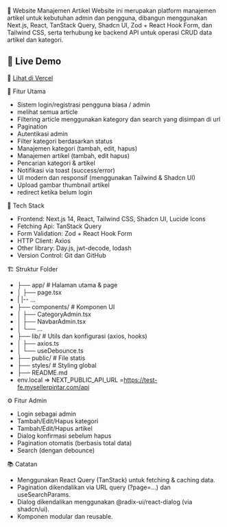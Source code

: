 📝 Website Manajemen Artikel 
Website ini merupakan platform manajemen artikel untuk kebutuhan admin dan pengguna, dibangun menggunakan Next.js, React, TanStack Query, Shadcn UI, Zod + React Hook Form, dan Tailwind CSS, serta terhubung ke backend API untuk operasi CRUD data artikel dan kategori.

## 🚀 Live Demo
🔗 [Lihat di Vercel](https://website-manajemen-artikel-sgeu.vercel.app/register)

🚀 Fitur Utama
 - Sistem login/registrasi pengguna biasa / admin
 - melihat semua article
 - Filtering article menggunakan kategory dan search yang disimpan di url
 - Pagination
 - Autentikasi admin
 - Filter kategori berdasarkan status
 - Manajemen kategori (tambah, edit, hapus)
 - Manajemen artikel (tambah, edit hapus)
 - Pencarian kategori & artikel
 - Notifikasi via toast (success/error)
 - UI modern dan responsif (menggunakan Tailwind & Shadcn UI)
 - Upload gambar thumbnail artikel
 - redirect ketika belum login

🧱 Tech Stack
 - Frontend: Next.js 14, React, Tailwind CSS, Shadcn UI, Lucide Icons
 - Fetching Api: TanStack Query
 - Form Validation: Zod + React Hook Form
 - HTTP Client: Axios
 - Other library: Day.js, jwt-decode, lodash
 - Version Control: Git dan GitHub

🏗️ Struktur Folder
 - ├── app/                        # Halaman utama & page
 - │   ├── page.tsx
 - |    |-- ...
 - ├── components/                # Komponen UI 
 - │   ├── CategoryAdmin.tsx
 - │   ├── NavbarAdmin.tsx
 - │   └── ...
 - ├── lib/                       # Utils dan konfigurasi (axios, hooks)
 - │   ├── axios.ts
 - │   └── useDebounce.ts
 - ├── public/                    # File statis
 - ├── styles/                    # Styling global 
 - ├── README.md
 - env.local => NEXT_PUBLIC_API_URL =https://test-fe.mysellerpintar.com/api

⚙️ Fitur Admin
 - Login sebagai admin
 - Tambah/Edit/Hapus kategori
 - Tambah/Edit/Hapus artikel
 - Dialog konfirmasi sebelum hapus
 - Pagination otomatis (berbasis total data)
 - Search (dengan debounce)

📚 Catatan 
 - Menggunakan React Query (TanStack) untuk fetching & caching data.
 - Pagination dikendalikan via URL query (?page=...) dan useSearchParams.
 - Dialog dikendalikan menggunakan @radix-ui/react-dialog (via shadcn/ui).
 - Komponen modular dan reusable.
